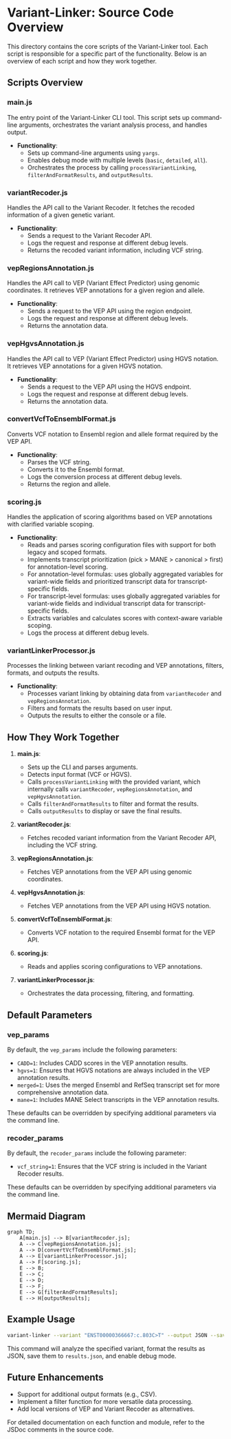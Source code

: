 # Variant-Linker: Source Code Overview

This directory contains the core scripts of the Variant-Linker tool. Each script is responsible for a specific part of the functionality. Below is an overview of each script and how they work together.

## Scripts Overview

### main.js

The entry point of the Variant-Linker CLI tool. This script sets up command-line arguments, orchestrates the variant analysis process, and handles output.

- **Functionality**:
  - Sets up command-line arguments using `yargs`.
  - Enables debug mode with multiple levels (`basic`, `detailed`, `all`).
  - Orchestrates the process by calling `processVariantLinking`, `filterAndFormatResults`, and `outputResults`.

### variantRecoder.js

Handles the API call to the Variant Recoder. It fetches the recoded information of a given genetic variant.

- **Functionality**:
  - Sends a request to the Variant Recoder API.
  - Logs the request and response at different debug levels.
  - Returns the recoded variant information, including VCF string.

### vepRegionsAnnotation.js

Handles the API call to VEP (Variant Effect Predictor) using genomic coordinates. It retrieves VEP annotations for a given region and allele.

- **Functionality**:
  - Sends a request to the VEP API using the region endpoint.
  - Logs the request and response at different debug levels.
  - Returns the annotation data.

### vepHgvsAnnotation.js

Handles the API call to VEP (Variant Effect Predictor) using HGVS notation. It retrieves VEP annotations for a given HGVS notation.

- **Functionality**:
  - Sends a request to the VEP API using the HGVS endpoint.
  - Logs the request and response at different debug levels.
  - Returns the annotation data.

### convertVcfToEnsemblFormat.js

Converts VCF notation to Ensembl region and allele format required by the VEP API.

- **Functionality**:
  - Parses the VCF string.
  - Converts it to the Ensembl format.
  - Logs the conversion process at different debug levels.
  - Returns the region and allele.

### scoring.js

Handles the application of scoring algorithms based on VEP annotations with clarified variable scoping.

- **Functionality**:
  - Reads and parses scoring configuration files with support for both legacy and scoped formats.
  - Implements transcript prioritization (pick > MANE > canonical > first) for annotation-level scoring.
  - For annotation-level formulas: uses globally aggregated variables for variant-wide fields and prioritized transcript data for transcript-specific fields.
  - For transcript-level formulas: uses globally aggregated variables for variant-wide fields and individual transcript data for transcript-specific fields.
  - Extracts variables and calculates scores with context-aware variable scoping.
  - Logs the process at different debug levels.

### variantLinkerProcessor.js

Processes the linking between variant recoding and VEP annotations, filters, formats, and outputs the results.

- **Functionality**:
  - Processes variant linking by obtaining data from `variantRecoder` and `vepRegionsAnnotation`.
  - Filters and formats the results based on user input.
  - Outputs the results to either the console or a file.

## How They Work Together

1. **main.js**:
   - Sets up the CLI and parses arguments.
   - Detects input format (VCF or HGVS).
   - Calls `processVariantLinking` with the provided variant, which internally calls `variantRecoder`, `vepRegionsAnnotation`, and `vepHgvsAnnotation`.
   - Calls `filterAndFormatResults` to filter and format the results.
   - Calls `outputResults` to display or save the final results.

2. **variantRecoder.js**:
   - Fetches recoded variant information from the Variant Recoder API, including the VCF string.

3. **vepRegionsAnnotation.js**:
   - Fetches VEP annotations from the VEP API using genomic coordinates.

4. **vepHgvsAnnotation.js**:
   - Fetches VEP annotations from the VEP API using HGVS notation.

5. **convertVcfToEnsemblFormat.js**:
   - Converts VCF notation to the required Ensembl format for the VEP API.

6. **scoring.js**:
   - Reads and applies scoring configurations to VEP annotations.

7. **variantLinkerProcessor.js**:
   - Orchestrates the data processing, filtering, and formatting.

## Default Parameters

### vep_params

By default, the `vep_params` include the following parameters:

- `CADD=1`: Includes CADD scores in the VEP annotation results.
- `hgvs=1`: Ensures that HGVS notations are always included in the VEP annotation results.
- `merged=1`: Uses the merged Ensembl and RefSeq transcript set for more comprehensive annotation data.
- `mane=1`: Includes MANE Select transcripts in the VEP annotation results.

These defaults can be overridden by specifying additional parameters via the command line.

### recoder_params

By default, the `recoder_params` include the following parameter:

- `vcf_string=1`: Ensures that the VCF string is included in the Variant Recoder results.

These defaults can be overridden by specifying additional parameters via the command line.

## Mermaid Diagram

```mermaid
graph TD;
    A[main.js] --> B[variantRecoder.js];
    A --> C[vepRegionsAnnotation.js];
    A --> D[convertVcfToEnsemblFormat.js];
    A --> E[variantLinkerProcessor.js];
    A --> F[scoring.js];
    E --> B;
    E --> C;
    E --> D;
    E --> F;
    E --> G[filterAndFormatResults];
    E --> H[outputResults];
```

## Example Usage

```bash
variant-linker --variant "ENST00000366667:c.803C>T" --output JSON --save results.json --debug  --scoring_config_path "scoring/meta_score/"
```

This command will analyze the specified variant, format the results as JSON, save them to `results.json`, and enable debug mode.

## Future Enhancements

- Support for additional output formats (e.g., CSV).
- Implement a filter function for more versatile data processing.
- Add local versions of VEP and Variant Recoder as alternatives.

For detailed documentation on each function and module, refer to the JSDoc comments in the source code.

